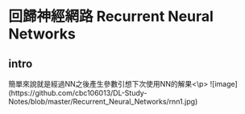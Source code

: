 回歸神經網路 Recurrent Neural Networks
=============

intro
-------------
<p>簡單來說就是經過NN之後產生參數引想下次使用NN的解果<\p>
![image](https://github.com/cbc106013/DL-Study-Notes/blob/master/Recurrent_Neural_Networks/rnn1.jpg)

